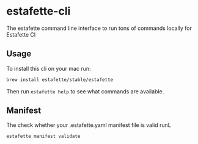 # estafette-cli
The estafette command line interface to run tons of commands locally for Estafette CI

## Usage

To install this cli on your mac run:

```bash
brew install estafette/stable/estafette
```

Then run `estafette help` to see what commands are available.

## Manifest

The check whether your .estafette.yaml manifest file is valid runL

```bash
estafette manifest validate
```
